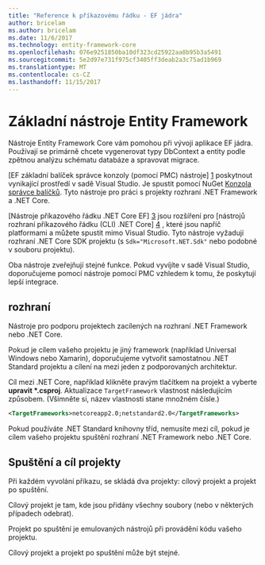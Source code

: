 ```yaml
---
title: "Reference k příkazovému řádku - EF jádra"
author: bricelam
ms.author: bricelam
ms.date: 11/6/2017
ms.technology: entity-framework-core
ms.openlocfilehash: 076e9251850ba10df323cd25922aa8b95b3a5491
ms.sourcegitcommit: 5e2d97e731f975cf3405ff3deab2a3c75ad1b969
ms.translationtype: MT
ms.contentlocale: cs-CZ
ms.lasthandoff: 11/15/2017
---
```

<a name="entity-framework-core-tools"></a>Základní nástroje Entity Framework
===========================
Nástroje Entity Framework Core vám pomohou při vývoji aplikace EF jádra. Používají se primárně chcete vygenerovat typy DbContext a entity podle zpětnou analýzu schématu databáze a spravovat migrace.

[EF základní balíček správce konzoly (pomocí PMC) nástroje] [ 1] poskytnout vynikající prostředí v sadě Visual Studio. Je spustit pomocí NuGet [Konzola správce balíčků][2]. Tyto nástroje pro práci s projekty rozhraní .NET Framework a .NET Core.

[Nástroje příkazového řádku .NET Core EF] [ 3] jsou rozšíření pro [nástrojů rozhraní příkazového řádku (CLI) .NET Core] [ 4] , které jsou napříč platformami a můžete spustit mimo Visual Studio. Tyto nástroje vyžadují rozhraní .NET Core SDK projektu (s `Sdk="Microsoft.NET.Sdk"` nebo podobné v souboru projektu).

Oba nástroje zveřejňují stejné funkce. Pokud vyvíjíte v sadě Visual Studio, doporučujeme pomocí nástroje pomocí PMC vzhledem k tomu, že poskytují lepší integrace.

<a name="frameworks"></a>rozhraní
----------
Nástroje pro podporu projektech zacílených na rozhraní .NET Framework nebo .NET Core.

Pokud je cílem vašeho projektu je jiný framework (například Universal Windows nebo Xamarin), doporučujeme vytvořit samostatnou .NET Standard projektu a cílení na mezi jeden z podporovaných architektur.

Cíl mezi .NET Core, například klikněte pravým tlačítkem na projekt a vyberte **upravit \*.csproj**. Aktualizace `TargetFramework` vlastnost následujícím způsobem. (Všimněte si, název vlastnosti stane množném čísle.)

``` xml
<TargetFrameworks>netcoreapp2.0;netstandard2.0</TargetFrameworks>
```

Pokud používáte .NET Standard knihovny tříd, nemusíte mezi cíl, pokud je cílem vašeho projektu spuštění rozhraní .NET Framework nebo .NET Core.

<a name="startup-and-target-projects"></a>Spuštění a cíl projekty
---------------------------
Při každém vyvolání příkazu, se skládá dva projekty: cílový projekt a projekt po spuštění.

Cílový projekt je tam, kde jsou přidány všechny soubory (nebo v některých případech odebrat).

Projekt po spuštění je emulovaných nástrojů při provádění kódu vašeho projektu.

Cílový projekt a projekt po spuštění může být stejné.


  [1]: powershell.md
  [2]: https://docs.microsoft.com/nuget/tools/package-manager-console
  [3]: dotnet.md
  [4]: https://docs.microsoft.com/dotnet/core/tools/
